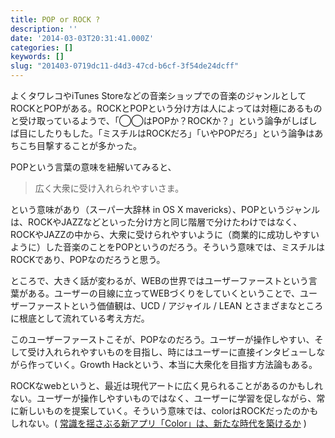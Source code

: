 ```yaml
---
title: POP or ROCK ?
description: ''
date: '2014-03-03T20:31:41.000Z'
categories: []
keywords: []
slug: "201403-0719dc11-d4d3-47cd-b6cf-3f54de24dcff"
---
```

よくタワレコやiTunes Storeなどの音楽ショップでの音楽のジャンルとしてROCKとPOPがある。ROCKとPOPという分け方は人によっては対極にあるものと受け取っているようで、「◯◯はPOPか？ROCKか？」という論争がしばしば目にしたりもした。「ミスチルはROCKだろ」「いやPOPだろ」という論争はあちこち目撃することが多かった。

POPという言葉の意味を紐解いてみると、

> 広く大衆に受け入れられやすいさま。

という意味があり（スーパー大辞林 in OS X mavericks）、POPというジャンルは、ROCKやJAZZなどといった分け方と同じ階層で分けたわけではなく、ROCKやJAZZの中から、大衆に受けられやすいように（商業的に成功しやすいように）した音楽のことをPOPというのだろう。そういう意味では、ミスチルはROCKであり、POPなのだろうと思う。

ところで、大きく話が変わるが、WEBの世界ではユーザーファーストという言葉がある。ユーザーの目線に立ってWEBづくりをしていくということで、ユーザーファーストという価値観は、UCD / アジャイル / LEAN とさまざまなところに根底として流れている考え方だ。

このユーザーファーストこそが、POPなのだろう。ユーザーが操作しやすい、そして受け入れられやすいものを目指し、時にはユーザーに直接インタビューしながら作っていく。Growth Hackという、本当に大衆化を目指す方法論もある。

ROCKなwebというと、最近は現代アートに広く見られることがあるのかもしれない。ユーザーが操作しやすいものではなく、ユーザーに学習を促しながら、常に新しいものを提案していく。そういう意味では、colorはROCKだったのかもしれない。( [常識を揺さぶる新アプリ「Color」は、新たな時代を築けるか](http://techwave.jp/archives/51641317.html) )